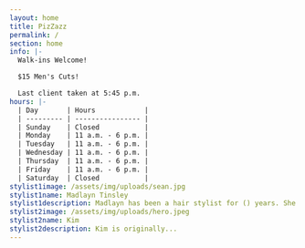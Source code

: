 ```yaml
---
layout: home
title: PizZazz
permalink: /
section: home
info: |-
  Walk-ins Welcome!

  $15 Men's Cuts!

  Last client taken at 5:45 p.m.
hours: |-
  | Day       | Hours            |
  | --------- | ---------------- |
  | Sunday    | Closed           |
  | Monday    | 11 a.m. - 6 p.m. |
  | Tuesday   | 11 a.m. - 6 p.m. |
  | Wednesday | 11 a.m. - 6 p.m. |
  | Thursday  | 11 a.m. - 6 p.m. |
  | Friday    | 11 a.m. - 6 p.m. |
  | Saturday  | Closed           |
stylist1image: /assets/img/uploads/sean.jpg
stylist1name: Madlayn Tinsley
stylist1description: Madlayn has been a hair stylist for () years. She started out...
stylist2image: /assets/img/uploads/hero.jpeg
stylist2name: Kim
stylist2description: Kim is originally...
---
```



